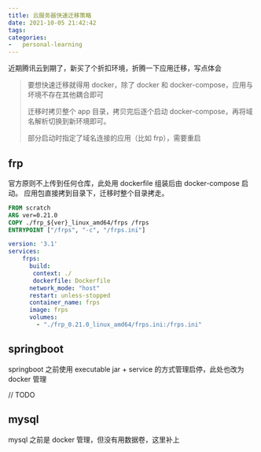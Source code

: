 ```yaml
---
title: 云服务器快速迁移策略
date: 2021-10-05 21:42:42
tags:
categories:
-   personal-learning
---
```


近期腾讯云到期了，新买了个折扣环境，折腾一下应用迁移，写点体会
<!--more-->

> 要想快速迁移就得用 docker，除了 docker 和 docker-compose，应用与坏境不存在其他耦合即可 
> 
> 迁移时拷贝整个 app 目录，拷贝完后逐个启动 docker-compose，再将域名解析切换到新环境即可。 
> 
> 部分启动时指定了域名连接的应用（比如 frp），需要重启

## frp
官方原则不上传到任何仓库，此处用 dockerfile 组装后由 docker-compose 启动。
应用包直接拷到目录下，迁移时整个目录拷走。

```dockerfile
FROM scratch
ARG ver=0.21.0
COPY ./frp_${ver}_linux_amd64/frps /frps
ENTRYPOINT ["/frps", "-c", "/frps.ini"]
```

```yaml
version: '3.1'
services:
    frps:
      build:
       context: ./
       dockerfile: Dockerfile
      network_mode: "host"
      restart: unless-stopped
      container_name: frps
      image: frps
      volumes:
        - "./frp_0.21.0_linux_amd64/frps.ini:/frps.ini"
```

## springboot
springboot 之前使用 executable jar + service 的方式管理启停，此处也改为 docker 管理

// TODO

## mysql
mysql 之前是 docker 管理，但没有用数据卷，这里补上